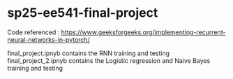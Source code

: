 # sp25-ee541-final-project

Code referenced : https://www.geeksforgeeks.org/implementing-recurrent-neural-networks-in-pytorch/

final_project.ipnyb contains the RNN training and testing 
final_project_2.ipnyb contains the Logistic regression and Naive Bayes training and testing 
